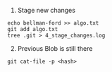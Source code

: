 1. Stage new changes
```
echo bellman-ford >> algo.txt
git add algo.txt
tree .git > 4_stage_changes.log
```

2. Previous Blob is still there
```
git cat-file -p <hash>
```
